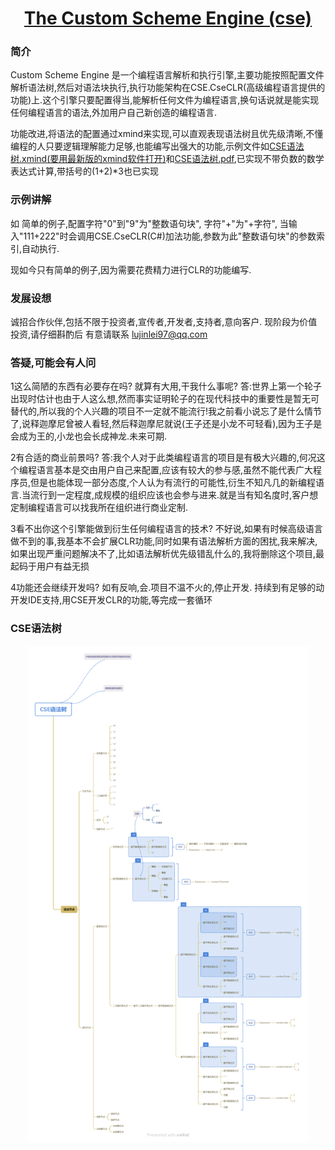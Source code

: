<h1 align="center"><a href="https://github.com/LuJinLei97/CSE">The Custom Scheme Engine (cse)</a></h1>

### 简介

Custom Scheme Engine 是一个编程语言解析和执行引擎,主要功能按照配置文件解析语法树,然后对语法块执行,执行功能架构在CSE.CseCLR(高级编程语言提供的功能)上.这个引擎只要配置得当,能解析任何文件为编程语言,换句话说就是能实现任何编程语言的语法,外加用户自己新创造的编程语言.

功能改进,将语法的配置通过xmind来实现,可以直观表现语法树且优先级清晰,不懂编程的人只要逻辑理解能力足够,也能编写出强大的功能,示例文件如[CSE语法树.xmind(要用最新版的xmind软件打开)](https://github.com/LuJinLei97/CSE/blob/main/CSE语法树.xmind)和[CSE语法树.pdf](https://github.com/LuJinLei97/CSE/blob/main/CSE语法树.pdf),已实现不带负数的数学表达式计算,带括号的(1+2)*3也已实现

### 示例讲解

如 简单的例子,配置字符"0"到"9"为"整数语句块", 字符"+"为"+字符", 当输入"111+222"时会调用CSE.CseCLR(C#)加法功能,参数为此"整数语句块"的参数索引,自动执行.

现如今只有简单的例子,因为需要花费精力进行CLR的功能编写.

### 发展设想

诚招合作伙伴,包括不限于投资者,宣传者,开发者,支持者,意向客户. 现阶段为价值投资,请仔细斟酌后 有意请联系 lujinlei97@qq.com

### 答疑,可能会有人问

1这么简陋的东西有必要存在吗?  就算有大用,干我什么事呢? 
答:世界上第一个轮子出现时估计也由于人这么想,然而事实证明轮子的在现代科技中的重要性是暂无可替代的,所以我的个人兴趣的项目不一定就不能流行!我之前看小说忘了是什么情节了,说释迦摩尼曾被人看轻,然后释迦摩尼就说(王子还是小龙不可轻看),因为王子是会成为王的,小龙也会长成神龙.未来可期.

2有合适的商业前景吗? 
答:我个人对于此类编程语言的项目是有极大兴趣的,何况这个编程语言基本是交由用户自己来配置,应该有较大的参与感,虽然不能代表广大程序员,但是也能体现一部分态度,个人认为有流行的可能性,衍生不知凡几的新编程语言.当流行到一定程度,成规模的组织应该也会参与进来.就是当有知名度时,客户想定制编程语言可以找我所在组织进行商业定制.

3看不出你这个引擎能做到衍生任何编程语言的技术?
不好说,如果有时候高级语言做不到的事,我基本不会扩展CLR功能,同时如果有语法解析方面的困扰,我来解决,如果出现严重问题解决不了,比如语法解析优先级错乱什么的,我将删除这个项目,最起码于用户有益无损

4功能还会继续开发吗?
如有反响,会.项目不温不火的,停止开发.
持续到有足够的动开发IDE支持,用CSE开发CLR的功能,等完成一套循环

### CSE语法树
<p align="center">
<img width="450" src="https://github.com/LuJinLei97/CSE/blob/main/CSE语法树.png">
</p>